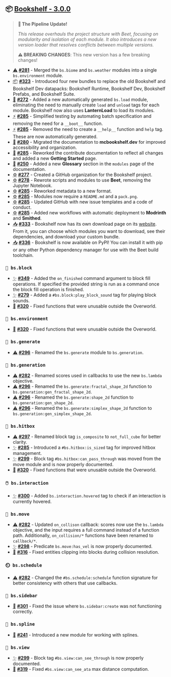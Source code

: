 ## 📦 [Bookshelf - 3.0.0](https://github.com/mcbookshelf/bookshelf/releases/tag/v3.0.0)

> **🚂 The Pipeline Update!**
>
> *This release overhauls the project structure with Beet, focusing on modularity and isolation of each module. It also introduces a new version loader that resolves conflicts between multiple versions.*
>
> **⚠️ BREAKING CHANGES**: This new version has a few breaking changes!

- <abbr title="Breaking Changes">⚠️</abbr> **[#281](https://github.com/mcbookshelf/bookshelf/issues/281)** - Merged the `bs.biome` and `bs.weather` modules into a single `bs.environment` module.
- <abbr title="New Bundles">📦</abbr> **[#323](https://github.com/mcbookshelf/bookshelf/pull/323)** - Introduced four new bundles to replace the old Bookshelf and Bookshelf Dev datapacks: Bookshelf Runtime, Bookshelf Dev, Bookshelf Prefabs, and Bookshelf Suite.
- <abbr title="New Modules">🎉</abbr> **[#272](https://github.com/mcbookshelf/bookshelf/issues/272)** - Added a new automatically generated `bs.load` module, eliminating the need to manually create `load` and `unload` tags for each module. Bookshelf now also uses **LanternLoad** to load its modules.
- <abbr title="Enhancements">⚡</abbr> **[#285](https://github.com/mcbookshelf/bookshelf/pull/285)** - Simplified testing by automating batch specification and removing the need for a `__boot__` function.
- <abbr title="Enhancements">⚡</abbr> **[#285](https://github.com/mcbookshelf/bookshelf/pull/285)** - Removed the need to create a `__help__` function and `help` tag. These are now automatically generated.
- <abbr title="Documentation">📝</abbr> **[#280](https://github.com/mcbookshelf/bookshelf/issues/280)** - Migrated the documentation to **mcbookshelf.dev** for improved accessibility and organization.
- <abbr title="Documentation">📝</abbr> **[#285](https://github.com/mcbookshelf/bookshelf/pull/285)** - Reworked the contribute documentation to reflect all changes and added a new **Getting Started** page.
- <abbr title="Documentation">📝</abbr> **[#250](https://github.com/mcbookshelf/bookshelf/pull/250)** - Added a new **Glossary** section in the `modules` page of the documentation.
- <abbr title="GitHub & CI/CD">⚙️</abbr> **[#277](https://github.com/mcbookshelf/bookshelf/issues/277)** - Created a GitHub organization for the Bookshelf project.
- <abbr title="GitHub & CI/CD">⚙️</abbr> **[#278](https://github.com/mcbookshelf/bookshelf/issues/278)** - Rewrote scripts and modules to use **Beet**, removing the Jupyter Notebook.
- <abbr title="GitHub & CI/CD">⚙️</abbr> **[#285](https://github.com/mcbookshelf/bookshelf/pull/285)** - Reworked metadata to a new format.
- <abbr title="GitHub & CI/CD">⚙️</abbr> **[#285](https://github.com/mcbookshelf/bookshelf/pull/285)** - Modules now require a `README.md` and a `pack.png`.
- <abbr title="GitHub & CI/CD">⚙️</abbr> **[#285](https://github.com/mcbookshelf/bookshelf/pull/285)** - Updated GitHub with new issue templates and a code of conduct.
- <abbr title="GitHub & CI/CD">⚙️</abbr> **[#285](https://github.com/mcbookshelf/bookshelf/pull/285)** - Added new workflows with automatic deployment to **Modrinth** and **Smithed**.
- <abbr title="Download">📥</abbr> **[#333](https://github.com/mcbookshelf/bookshelf/issues/333)** - Bookshelf now has its own download page on its [website](https://mcbookshelf.dev). From it, you can choose which modules you want to download, see their dependencies, and download your custom bundle.
- <abbr title="Download">📥</abbr> **[#336](https://github.com/mcbookshelf/bookshelf/issues/336)** - Bookshelf is now available on PyPI! You can install it with pip or any other Python dependency manager for use with the Beet build toolchain.

### `🧱 bs.block`
- <abbr title="New Features">✨</abbr> **[#349](https://github.com/mcbookshelf/bookshelf/issues/349)** - Added the `on_finished` command argument to block fill operations. If specified the provided string is run as a command once the block fill operation is finished.
- <abbr title="New Features">✨</abbr> **[#279](https://github.com/mcbookshelf/bookshelf/issues/279)** - Added a `#bs.block:play_block_sound` tag for playing block sounds.
- <abbr title="Bug Fix">🐛</abbr> **[#320](https://github.com/mcbookshelf/bookshelf/issues/320)** - Fixed functions that were unusable outside the Overworld.


### `🧱 bs.environment`

- <abbr title="Bug Fix">🐛</abbr> **[#320](https://github.com/mcbookshelf/bookshelf/issues/320)** - Fixed functions that were unusable outside the Overworld.


### `🌱 bs.generate`

- <abbr title="Breaking Changes">⚠️</abbr> **[#296](https://github.com/mcbookshelf/bookshelf/issues/296)** - Renamed the `bs.generate` module to `bs.generation`.


### `🌱 bs.generation`

- <abbr title="Breaking Changes">⚠️</abbr> **[#282](https://github.com/mcbookshelf/bookshelf/issues/282)** - Renamed scores used in callbacks to use the new `bs.lambda` objective.
- <abbr title="Breaking Changes">⚠️</abbr> **[#296](https://github.com/mcbookshelf/bookshelf/issues/296)** - Renamed the `bs.generate:fractal_shape_2d` function to `bs.generation:gen_fractal_shape_2d`.
- <abbr title="Breaking Changes">⚠️</abbr> **[#296](https://github.com/mcbookshelf/bookshelf/issues/296)** - Renamed the `bs.generate:shape_2d` function to `bs.generation:gen_shape_2d`.
- <abbr title="Breaking Changes">⚠️</abbr> **[#296](https://github.com/mcbookshelf/bookshelf/issues/296)** - Renamed the `bs.generate:simplex_shape_2d` function to `bs.generation:gen_simplex_shape_2d`.


### `🎯 bs.hitbox`

- <abbr title="Breaking Changes">⚠️</abbr> **[#297](https://github.com/mcbookshelf/bookshelf/issues/297)** - Renamed block tag `is_composite` to `not_full_cube` for better clarity.
- <abbr title="New Features">✨</abbr> **[#285](https://github.com/mcbookshelf/bookshelf/pull/285)** - Introduced a `#bs.hitbox:is_sized` tag for improved hitbox management.
- <abbr title="New Features">✨</abbr> **[#299](https://github.com/mcbookshelf/bookshelf/pull/299)** - Block tag `#bs.hitbox:can_pass_through` was moved from the move module and is now properly documented.
- <abbr title="Bug Fix">🐛</abbr> **[#320](https://github.com/mcbookshelf/bookshelf/issues/320)** - Fixed functions that were unusable outside the Overworld.


### `🖱️ bs.interaction`

- <abbr title="New Features">✨</abbr> **[#300](https://github.com/mcbookshelf/bookshelf/issues/300)** - Added `bs.interaction.hovered` tag to check if an interaction is currently hovered.


### `🏃 bs.move`

- <abbr title="Breaking Changes">⚠️</abbr> **[#282](https://github.com/mcbookshelf/bookshelf/issues/282)** - Updated `on_collison` callback: scores now use the `bs.lambda` objective, and the input requires a full command instead of a function path. Additionally, `on_collision/*` functions have been renamed to `callback/*`.
- <abbr title="New Features">✨</abbr> **[#298](https://github.com/mcbookshelf/bookshelf/issues/298)** - Predicate `bs.move:has_vel` is now properly documented.
- <abbr title="Bug Fix">🐛</abbr> **[#316](https://github.com/mcbookshelf/bookshelf/issues/316)** - Fixed entities clipping into blocks during collision resolution.


### `⏲️ bs.schedule`

- <abbr title="Breaking Changes">⚠️</abbr> **[#282](https://github.com/mcbookshelf/bookshelf/issues/282)** - Changed the `#bs.schedule:schedule` function signature for better consistency with others that use callbacks.


### `📰 bs.sidebar`

- <abbr title="Bug Fix">🐛</abbr> **[#301](https://github.com/mcbookshelf/bookshelf/pull/301)** - Fixed the issue where `bs.sidebar:create` was not functioning correctly.


### `🧣 bs.spline`

- <abbr title="New Modules">🎉</abbr> **[#241](https://github.com/mcbookshelf/bookshelf/issues/241)** - Introduced a new module for working with splines.


### `👀 bs.view`

- <abbr title="New Features">✨</abbr> **[#299](https://github.com/mcbookshelf/bookshelf/pull/299)** - Block tag `#bs.view:can_see_through` is now properly documented.
- <abbr title="Bug Fix">🐛</abbr> **[#319](https://github.com/mcbookshelf/bookshelf/issues/319)** - Fixed `#bs.view:can_see_ata` max distance computation.
